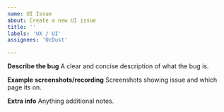 ```yaml
---
name: UI Issue
about: Create a new UI issue
title: ''
labels: 'UX / UI'
assignees: 'UcDust'

---
```


**Describe the bug**
A clear and concise description of what the bug is.

**Example screenshots/recording**
Screenshots showing issue and which page its on.

**Extra info**
Anything additional notes.
